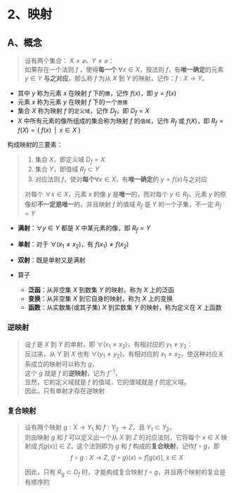 # 2、映射

## A、概念

> 设有两个集合： $X\ne \varnothing$、$Y\ne \varnothing$：  
> 如果存在一个法则 $f$ ，使得**每一个** $\forall x \in X$，按法则 $f$，有**唯一确定**的元素 $y \in Y$ **与之对应**，那么称 $f$ 为从 $X$ 到 $Y$ 的映射，记作：$f:X \to Y$。  

- 其中 $y$ 称为元素 $x$ 在映射 $f$ 下的``像``，记作 $f(x)$，即 $y=f(x)$  
- 元素 $x$ 称为元素 $y$ 在映射 $f$ 下的一个``原像``  
- 集合 $X$ 称为映射 $f$ 的``定义域``，记作 $D_f$，即 $D_f = X$  
- $X$ 中所有元素的像所组成的集合称为映射 $f$ 的`值域`，记作 $R_f$ 或 $f(X)$，即 $R_f = f(X) = \{\; f(x) \;\;|\;\; x \in X \;\}$  

构成映射的三要素：

> 1. 集合 $X$，即定义域 $D_f=X$
> 2. 集合 $Y$，即值域 $R_f \subset Y$
> 3. 对应法则 $f$，使对**每个**$\forall x \in X$，有**唯一确定**的 $y = f(x)$与之对应
>
> 对每个 $\forall x \in X$，元素 $x$ 的像 $y$ 是**唯一**的，而对每个 $y \in R_f$，元素 $y$ 的原像却**不一定是唯一**的，并且映射 $f$ 的值域 $R_f$ 是 $Y$ 的一个子集，不一定 $R_f=Y$

- __满射__：$\forall y \in Y$ 都是 $X$ 中某元素的像，即 $R_f=Y$  

- __单射__：对于 $\forall(x_1 \neq x_2)$，有 $f(x_1) \neq f(x_2)$  

- __双射__：既是单射又是满射  

- 算子

  - **泛函**：从非空集 $X$ 到数集 $Y$ 的映射，称为 $X$ 上的泛函
  - **变换**：从非空集 $X$ 到它自身的映射，称为 $X$ 上的变换
  - **函数**：从实数集(或其子集) $X$ 到实数集 $Y$ 的映射，称为定义在 $X$ 上函数

### 逆映射

> 设 $f$ 是 $X$ 到 $Y$ 的单射，即 $\forall(x_1 \neq x_2)$，有相对应的 $y_1 \neq y_2$：  
> 反过来，从 $Y$ 到 $X$ 也有 $\forall(y_1 \neq y_2)$，有相对应的 $x_1 \neq x_2$，使这种对应关系成立的映射可以称为 $g$，  
> 这个 $g$ 就是 $f$ 的**逆映射**，记为 $f^{-1}$，  
> 显然，它的定义域就是 $f$ 的值域，它的值域就是 $f$ 的定义域。  
> 因此，只有单射才存在逆映射

### 复合映射

> 设有两个映射 $g:X \to Y_1$ 和 $f:Y_2 \to Z$，且 $Y_1 \subset Y_2$，  
> 则由映射 $g$ 和 $f$ 可以定义出一个从 $X$ 到 $Z$ 的对应法则，它将每个 $x \in X$ 映射成 $f[g(x)] \in Z$，这个法则即为 $g$ 和 $f$ 构成的**复合映射**，记作$f \circ g$，即
$$f \circ g:X \to Z, \; (f \circ g)(x)=f[g(x)], \; x \in X$$
>
> 因此，只有 $R_g \subset D_f$ 时，才能构成复合映射 $f \circ g$，并且两个映射的复合是有顺序的
